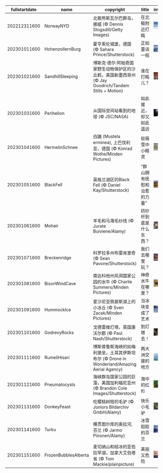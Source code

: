 |fullstartdate|name|copyright|title|image|
|--|--|--|--|--|
202212311600|NorwayNYD|北极熊斯瓦尔巴群岛，挪威 (© Dennis Stogsdill/Getty Images)|在北极附近打盹|![](/zh-CN/2023/01/202212311600NorwayNYD.jpg)|
202301011600|HohenzollernBurg|霍亨索伦城堡，德国 (© Sahara Prince/Shutterstock)|正如童话一般|![](/zh-CN/2023/01/202301011600HohenzollernBurg.jpg)|
202301021600|SandhillSleeping|博斯克·德尔·阿帕奇国家野生动物保护区的沙丘鹤，美国新墨西哥州 (© Jay Goodrich/Tandem Stills + Motion)|谁在打盹儿？|![](/zh-CN/2023/01/202301021600SandhillSleeping.jpg)|
202301031600|Perihelion|从国际空间站看到的地球 (© JSC/NASA)|如此接近，却又如此遥远|![](/zh-CN/2023/01/202301031600Perihelion.jpg)|
202301041600|HermelinSchnee|白鼬 (Mustela erminea), 上巴伐利亚，德国 (© Konrad Wothe/Minden Pictures)|软萌雪中小精灵|![](/zh-CN/2023/01/202301041600HermelinSchnee.jpg)|
202301051600|BlackFell|英格兰湖区的Black Fell (© Daniel Kay/Shutterstock)|“群山拥有抚慰和治愈的力量”|![](/zh-CN/2023/01/202301051600BlackFell.jpg)|
202301061600|Mohair|羊毛和马海毛纱线 (© Jurate Buiviene/Alamy)|纺纱杆到底是什么东西？|![](/zh-CN/2023/01/202301061600Mohair.jpg)|
202301071600|Breckenridge|科罗拉多州布雷肯里奇 (© Sean Pavone/Shutterstock)|我们去哪里玩？|![](/zh-CN/2023/01/202301071600Breckenridge.jpg)|
202301081600|BisonWindCave|南达科他州风洞国家公园的水牛 (© Charlie Summers/Minden Pictures)|神奇水牛在哪里？|![](/zh-CN/2023/01/202301081600BisonWindCave.jpg)|
202301091600|HummockIce|爱沙尼亚佩普斯湖上的小冰丘 (© Sven Zacek/Minden Pictures)|当冰块变成了艺术|![](/zh-CN/2023/01/202301091600HummockIce.jpg)|
202301101600|GodrevyRocks|戈德雷维灯塔，英国康沃尔郡 (© Paul Nash/Shutterstock)|到灯塔去！|![](/zh-CN/2023/01/202301101600GodrevyRocks.jpg)|
202301111600|RumeliHisari|博斯普鲁斯海峡的如梅利堡垒，土耳其伊斯坦布尔 (© Drone in Wonderland/Amazing Aerial Agency)|两大洲交接的地方|![](/zh-CN/2023/01/202301111600RumeliHisari.jpg)|
202301121600|Pneumatocysts|海峡群岛国家公园的巨藻，美国加利福尼亚州 (© Brandon Cole Images/Shutterstock)|海中的红杉|![](/zh-CN/2023/01/202301121600Pneumatocysts.jpg)|
202301131600|DonkeyFeast|吃樱桃树枝的毛驴 (© Juniors Bildarchiv GmbH/Alamy)|快乐小毛驴|![](/zh-CN/2023/01/202301131600DonkeyFeast.jpg)|
202301141600|Turku|横贯图尔库的奥拉河, 芬兰 (© Jarmo Piironen/Alamy)|冰雪皑皑的芬兰|![](/zh-CN/2023/01/202301141600Turku.jpg)|
202301151600|FrozenBubblesAlberta|麦切纳山和结冰的亚伯拉罕湖，加拿大艾伯塔省 (© Tom Mackie/plainpicture)|美丽又危险|![](/zh-CN/2023/01/202301151600FrozenBubblesAlberta.jpg)|

